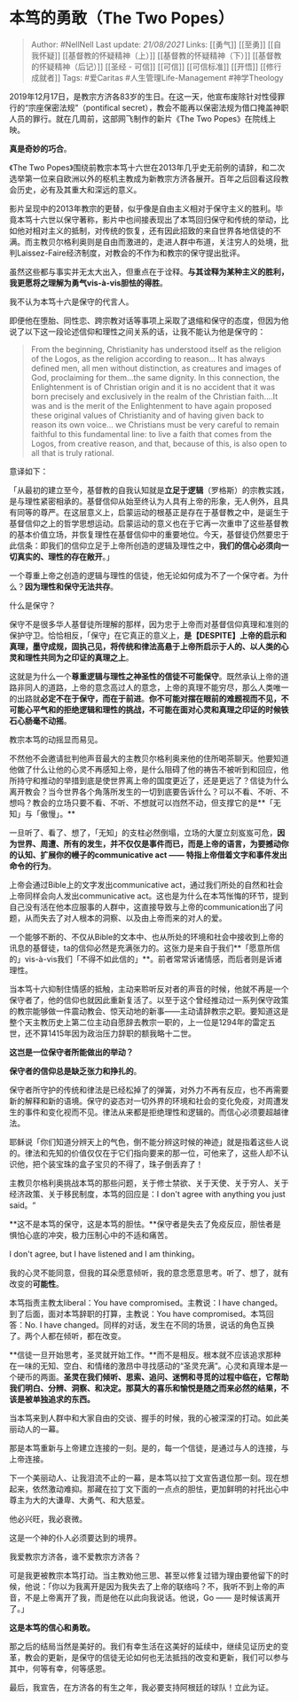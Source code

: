 # 本笃的勇敢（The Two Popes）

> Author: #NellNell 
Last update: *21/08/2021* 
Links: [[勇气]] [[至勇]] [[自我怀疑]] [[基督教的怀疑精神（上）]] [[基督教的怀疑精神（下）]] [[基督教的怀疑精神（后记）]] [[圣经 - 可信]] [[可信]] [[可信标准]] [[开悟]] [[修行成就者]]
Tags: #爱Caritas #人生管理Life-Management #神学Theology 

2019年12月17日，是教宗方济各83岁的生日。在这一天，他宣布废除针对性侵罪行的“宗座保密法规”（pontifical secret），教会不能再以保密法规为借口掩盖神职人员的罪行。就在几周前，这部网飞制作的新片《The Two Popes》在院线上映。

**真是奇妙的巧合**。

《The Two Popes》围绕前教宗本笃十六世在2013年几乎史无前例的请辞，和二次选举第一位来自欧洲以外的枢机主教成为新教宗方济各展开。百年之后回看这段教会历史，必有及其重大和深远的意义。

影片呈现中的2013年教宗的更替，似乎像是自由主义相对于保守主义的胜利。毕竟本笃十六世以保守著称，影片中也间接表现出了本笃回归保守和传统的举动，比如他对相对主义的抵制，对传统的恢复，还有因此招致的来自世界各地信徒的不满。而主教贝尔格利奥则是自由而激进的，走进人群中布道，关注穷人的处境，批判Laissez-Faire经济制度，对教会的不作为和教宗的保守提出批评。

虽然这些都与事实并无太大出入，但重点在于诠释。**与其诠释为某种主义的胜利，我更愿将之理解为勇气vis-à-vis胆怯的得胜**。

我不认为本笃十六是保守的代言人。

即便他在堕胎、同性恋、跨宗教对话等事项上采取了退缩和保守的态度，但因为他说了以下这一段论述信仰和理性之间关系的话，让我不能认为他是保守的：

> From the beginning, Christianity has understood itself as the religion of the Logos, as the religion according to reason... It has always defined men, all men without distinction, as creatures and images of God, proclaiming for them...the same dignity. In this connection, the Enlightenment is of Christian origin and it is no accident that it was born precisely and exclusively in the realm of the Christian faith....It was and is the merit of the Enlightenment to have again proposed these original values of Christianity and of having given back to reason its own voice... we Christians must be very careful to remain faithful to this fundamental line: to live a faith that comes from the Logos, from creative reason, and that, because of this, is also open to all that is truly rational.

意译如下：

「从最初的建立至今，基督教的自我认知就是**立足于逻辑**（罗格斯）的宗教实践，是与理性紧密相承的。基督信仰从始至终认为人具有上帝的形象，无人例外，且具有同等的尊严。在这层意义上，启蒙运动的根基正是存在于基督教之中，是诞生于基督信仰之上的哲学思想运动。启蒙运动的意义也在于它再一次重申了这些基督教的基本价值立场，并恢复理性在基督信仰中的重要地位。今天，基督徒仍然要忠于此信条：即我们的信仰立足于上帝所创造的逻辑及理性之中，**我们的信心必须向一切真实的、理性的存在敞开**。」

一个尊重上帝之创造的逻辑与理性的信徒，他无论如何成为不了一个保守者。为什么？**因为理性和保守无法共存**。

什么是保守？

保守不是很多华人基督徒所理解的那样，因为忠于上帝而对基督信仰真理和准则的保护守卫。恰恰相反，「保守」在它真正的意义上，**是【DESPITE】上帝的启示和真理，墨守成规，固执己见，将传统和律法高悬于上帝所启示于人的、以人类的心灵和理性共同为之印证的真理之上**。

这就是为什么一个**尊重逻辑与理性之神圣性的信徒不可能保守**。既然承认上帝的道路非同人的道路，上帝的意念高过人的意念，上帝的真理不能穷尽，那么人类唯一的出路就**必定不在于保守，而在于前进**。**你不可能对摆在眼前的难题视而不见，不可能心平气和的拒绝逻辑和理性的挑战，不可能在面对心灵和真理之印证的时候铁石心肠毫不动摇**。

教宗本笃的动摇显而易见。

不然他不会邀请批判他声音最大的主教贝尔格利奥来他的住所喝茶聊天。他要知道他做了什么让他的心灵不再感知上帝，是什么阻碍了他的祷告不被听到和回应，他所持守和推动的举措到底是使世界离上帝的国度更近了，还是更远了？信徒为什么离开教会？当今世界各个角落所发生的一切到底要告诉什么？可以不看、不听、不想吗？教会的立场只要不看、不听、不想就可以岿然不动，但支撑它的是**「无知」与「傲慢」。**

一旦听了、看了、想了，「无知」的支柱必然倒塌，立场的大厦立刻岌岌可危，**因为世界、周遭、所有的发生，并不仅仅是事件而已，而是上帝的语言，为要撼动你的认知、扩展你的幔子的communicative act —— 特指上帝借着文字和事件发出命令的行为**。

上帝会通过Bible上的文字发出communicative act，通过我们所处的自然和社会上帝同样会向人发出communicative act。这也是为什么在本笃怅悔的环节，提到自己没有活在他本应服事的人群中，这直接导致与上帝的communication出了问题，从而失去了对人根本的洞察、以及由上帝而来的对人的爱。

一个能够不断的、不仅从Bible的文本中、也从所处的环境和社会中接收到上帝的讯息的基督徒，ta的信仰必然是充满张力的。这张力是来自于我们**「愿意所信的」vis-à-vis我们「不得不如此信的」**。前者常常诉诸情感，而后者则是诉诸理性。

当本笃十六抑制住情感的抵触，主动来聆听反对者的声音的时候，他就不再是一个保守者了，他的信仰也就因此重新复活了。以至于这个曾经推动过一系列保守政策的教宗能够做一件震动教会、惊天动地的新事——主动请辞教宗之职。要知道这是整个天主教历史上第二位主动自愿辞去教宗一职的，上一位是1294年的雷定五世，还不算1415年因为政治压力辞职的额我略十二世。

**这岂是一位保守者所能做出的举动？**

**保守者的信仰总是缺乏张力和挣扎的**。

保守者所守护的传统和律法是已经松掉了的弹簧，对外力不再有反应，也不再需要新的解释和新的语境。保守的姿态对一切外界的环境和社会的变化免疫，对周遭发生的事件和变化视而不见。律法从来都是拒绝理性和逻辑的。而信心必须要超越律法。

耶稣说「你们知道分辨天上的气色，倒不能分辨这时候的神迹」就是指着这些人说的。律法和先知的价值仅仅在于它们指向要来的那一位，可他来了，这些人却不认识他，把个装宝珠的盒子宝贝的不得了，珠子倒丢弃了！

主教贝尔格利奥挑战本笃的那些问题，关于修士禁欲、关于天使、关于穷人、关于经济政策、关于移民制度，本笃的回应是：I don't agree with anything you just said。“

**这不是本笃的保守，这是本笃的胆怯。**保守者是失去了免疫反应，胆怯者是惧怕心底的冲突，极力压制心中的不适和痛苦。

I don't agree, but I have listened and I am thinking。

我的心灵不能同意，但我的耳朵愿意倾听，我的意念愿意思考。听了、想了，就有改变的**可能性**。

本笃指责主教太liberal：You have compromised。主教说：I have changed。到了后面，面对本笃辞职的打算，主教说：You have compromised。本笃回答：No. I have changed。同样的对话，发生在不同的场景，说话的角色互换了。两个人都在倾听，都在改变。

**信徒一旦开始思考，圣灵就开始工作。**而不是相反。根本就不应该追求那种在一味的无知、空白、和情绪的激昂中寻找感动的“圣灵充满”。心灵和真理本是一个硬币的两面。**圣灵在我们倾听、思索、追问、迷惘和寻觅的过程中临在，它帮助我们明白、分辨、洞察、和决定。那莫大的喜乐和愉悦是随之而来必然的结果，不该是被单独追求的东西。**

当本笃来到人群中和大家自由的交谈、握手的时候，我的心被深深的打动。如此美丽动人的一幕。

那是本笃重新与上帝建立连接的一刻。是的，每一个信徒，是通过与人的连接，与上帝连接。

下一个美丽动人、让我泪流不止的一幕，是本笃以拉丁文宣告退位那一刻。现在想起来，依然激动难抑。那藏在拉丁文下面的一点点的胆怯，更加鲜明的衬托出心中尊主为大的大谦卑、大勇气、和大慈爱。

他必兴旺，我必衰微。

这是一个神的仆人必须要达到的境界。

我爱教宗方济各，谁不爱教宗方济各？

可是我更被教宗本笃打动。当主教劝他三思、甚至以修复过错为理由要他留下的时候，他说：「你以为我离开是因为我失去了上帝的联络吗？不，我听不到上帝的声音，不是上帝离开了我，而是他在以此向我说话。他说，Go —— 是时候该离开了。」

**这是本笃的信心和勇敢。**

那之后的结局当然是美好的。我们有幸生活在这美好的延续中，继续见证历史的变革，教会的更新，是保守的信徒无论如何也无法抵挡的改变和更新，我们可以参与其中，何等有幸，何等感恩。

  

  

最后，我宣告，在方济各的有生之年，我必要支持阿根廷的球队！立此为证。